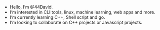 -  Hello, I’m @44David.
-  I’m interested in CLI tools, linux, machine learning, web apps and more.
-  I’m currently learning C++, Shell script and go.
-  I’m looking to collaborate on C++ projects or Javascript projects.

<!---
44David/44David is a ✨ special ✨ repository because its `README.md` (this file) appears on your GitHub profile.
You can click the Preview link to take a look at your changes.
--->
